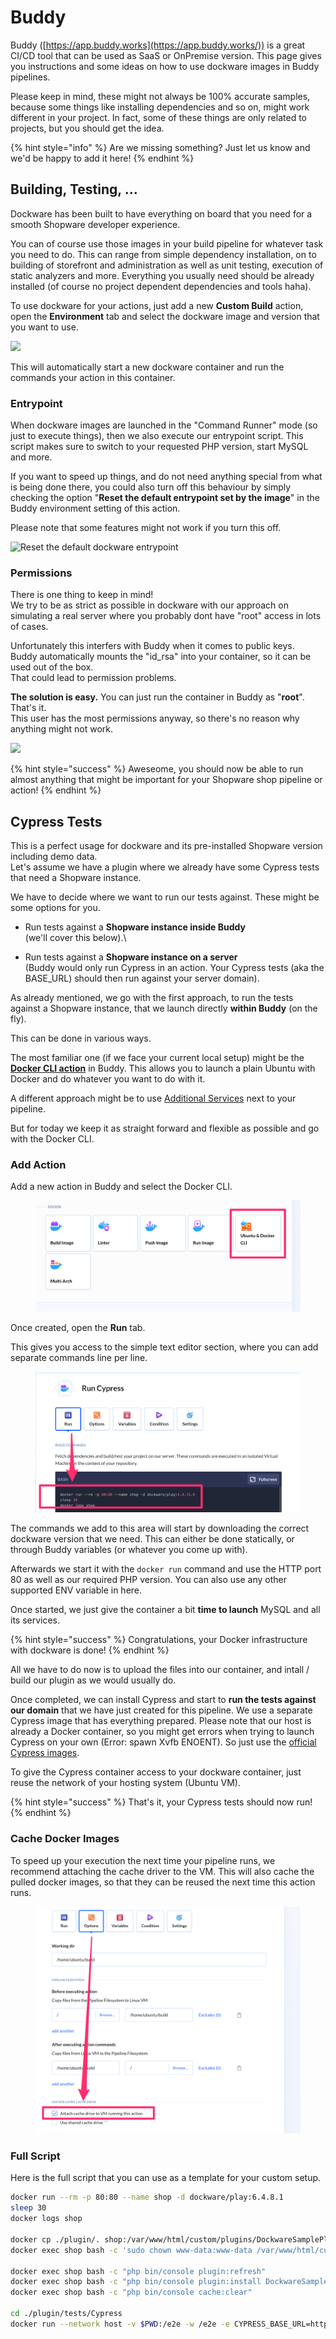 # Buddy

Buddy ([https://app.buddy.works](https://app.buddy.works/)) is a great CI/CD tool that can be used as SaaS or OnPremise version. This page gives you instructions and some ideas on how to use dockware images in Buddy  pipelines.

Please keep in mind, these might not always be 100% accurate samples, because some things like installing dependencies and so on, might work different in your project. In fact, some of these things are only related to projects, but you should get the idea.

{% hint style="info" %}
Are we missing something? Just let us know and we'd be happy to add it here!
{% endhint %}

## Building, Testing, ...

Dockware has been built to have everything on board that you need for a smooth Shopware developer experience.

You can of course use those images in your build pipeline for whatever task you need to do. This can range from simple dependency installation, on to building of storefront and administration as well as unit testing, execution of static analyzers and more. Everything you usually need should be already installed (of course no project dependent dependencies and tools haha).

To use dockware for your actions, just add a new **Custom Build** action, open the **Environment** tab and select the dockware image and version that you want to use.

![](../.gitbook/assets/Edit\_action\_·\_Deployment\_\_Plugin\_\_·\_Buddy\_Webinar\_\_Shopware\_6\_.png)

This will automatically start a new dockware container and run the commands your action in this container.&#x20;

### Entrypoint

When dockware images are launched in the "Command Runner" mode (so just to execute things), then we also execute our entrypoint script. This script makes sure to switch to your requested PHP version, start MySQL and more.

If you want to speed up things, and do not need anything special from what is being done there, you could also turn off this behaviour by simply checking the option "**Reset the default entrypoint set by the image**" in the Buddy environment setting of this action.

Please note that some features might not work if you turn this off.

![Reset the default dockware entrypoint](../.gitbook/assets/Screen\_Shot\_2022-05-23\_at\_10\_53\_00.png)



### Permissions

There is one thing to keep in mind!\
We try to be as strict as possible in dockware with our approach on simulating a real server where you probably dont have "root" access in lots of cases.

Unfortunately this interfers with Buddy when it comes to public keys.\
Buddy automatically mounts the "id\_rsa" into your container, so it can be used out of the box.\
That could lead to permission problems.

**The solution is easy.** You can just run the container in Buddy as "**root**". That's it.\
This user has the most permissions anyway, so there's no reason why anything might not work.

![](../.gitbook/assets/Edit\_action\_·\_Deployment\_\_Plugin\_\_·\_Buddy\_Webinar\_\_Shopware\_6\_-2.png)

{% hint style="success" %}
Aweseome, you should now be able to run almost anything that might be important for your Shopware shop pipeline or action!
{% endhint %}

## Cypress Tests

This is a perfect usage for dockware and its pre-installed Shopware version including demo data.\
Let's assume we have a plugin where we already have some Cypress tests that need a Shopware instance.

We have to decide where we want to run our tests against. These might be some options for you.

* Run tests against a **Shopware instance inside Buddy**\
  (we'll cover this below).\

* Run tests against a **Shopware instance on a server**\
  (Buddy would only run Cypress in an action. Your Cypress tests (aka the BASE\_URL) should then run against your server domain).

As already mentioned, we go with the first approach, to run the tests against a Shopware instance, that we launch directly **within Buddy** (on the fly).

This can be done in various ways.

The most familiar one (if we face your current local setup) might be the [**Docker CLI action**](https://buddy.works/docs/docker/docker-cli) in Buddy. This allows you to launch a plain Ubuntu with Docker and do whatever you want to do with it.

A different approach might be to use [Additional Services](https://buddy.works/docs/pipelines/services/services-and-databases) next to your pipeline.&#x20;

But for today we keep it as straight forward and flexible as possible and go with the Docker CLI.

### Add Action

Add a new action in Buddy and select the Docker CLI.

<figure><img src="../.gitbook/assets/Add_new_action_·_CI_CD_Pipeline_·_Popular_·_buddy-webinar-2.png" alt=""><figcaption></figcaption></figure>

Once created, open the **Run** tab.

This gives you access to the simple text editor section, where you can add separate commands line per line.

<figure><img src="../.gitbook/assets/Screenshot_2022-09-19_at_22_55_19.png" alt=""><figcaption></figcaption></figure>

The commands we add to this area will start by downloading the correct dockware version that we need. This can either be done statically, or through Buddy variables (or whatever you come up with).

Afterwards we start it with the `docker run` command and use the HTTP port 80 as well as our required PHP version. You can also use any other supported ENV variable in here.

Once started, we just give the container a bit **time to launch** MySQL and all its services.&#x20;

{% hint style="success" %}
Congratulations, your Docker infrastructure with dockware is done!
{% endhint %}

All we have to do now is to upload the files into our container, and intall / build our plugin as we would usually do.

Once completed, we can install Cypress and start to **run the tests against our domain** that we have just created for this pipeline. We use a separate Cypress image that has everything prepared. Please note that our host is already a Docker container, so you might get errors when trying to launch Cypress on your own (Error: spawn Xvfb ENOENT). So just use the [official Cypress images](https://hub.docker.com/r/cypress/included).

To give the Cypress container access to your dockware container, just reuse the network of your hosting system (Ubuntu VM).

{% hint style="success" %}
That's it, your Cypress tests should now run!
{% endhint %}

### Cache Docker Images

To speed up your execution the next time your pipeline runs, we recommend attaching the cache driver to the VM. This will also cache the pulled docker images, so that they can be reused the next time this action runs.

<figure><img src="../.gitbook/assets/Edit_action_·_CI_CD_Pipeline_·_buddy-webinar-2.png" alt=""><figcaption></figcaption></figure>

### Full Script

Here is the full script that you can use as a template for your custom setup.

```bash
docker run --rm -p 80:80 --name shop -d dockware/play:6.4.8.1
sleep 30
docker logs shop

docker cp ./plugin/. shop:/var/www/html/custom/plugins/DockwareSamplePlugin
docker exec shop bash -c 'sudo chown www-data:www-data /var/www/html/custom/plugins -R'

docker exec shop bash -c "php bin/console plugin:refresh"
docker exec shop bash -c "php bin/console plugin:install DockwareSamplePlugin --activate"
docker exec shop bash -c "php bin/console cache:clear"

cd ./plugin/tests/Cypress 
docker run --network host -v $PWD:/e2e -w /e2e -e CYPRESS_BASE_URL=http://localhost cypress/included:10.8.0

```
